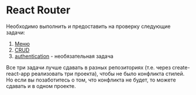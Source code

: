 React Router
===

Необходимо выполнить и предоставить на проверку следующие задачи:

1. [Меню](menu)
1. [CRUD](crud)
1. [authentication](authentication) - необязательная задача

Все три задачи лучше сдавать в разных репозиториях (т.е. через create-react-app реализовать три проекта), чтобы не было конфликта стилей. Но если вы позаботитесь о том, что конфликта не будет, то можете сдавать и в одном проекте.
